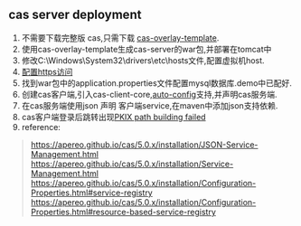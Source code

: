 ## cas server deployment
1. 不需要下载完整版 cas,只需下载 [cas-overlay-template](https://github.com/apereo/cas-overlay-template).
2. 使用cas-overlay-template生成cas-server的war包,并部署在tomcat中
3. 修改C:\Windows\System32\drivers\etc\hosts文件,配置虚拟机host.
4. [配置https访问](http://blog.csdn.net/zmken497300/article/details/53186730/)
5. 找到war包中的application.properties文件配置mysql数据库.demo中已配好.
6. 创建cas客户端,引入cas-client-core,[auto-config](https://github.com/apereo/cas-overlay-template)支持,并声明cas服务端.
7. 在cas服务端使用json 声明 客户端service,在maven中添加json支持依赖.
8. cas客户端登录后跳转出现[PKIX path building failed](https://apereo.github.io/cas/5.1.x/installation/Troubleshooting-Guide.html)
9. reference:
>https://apereo.github.io/cas/5.0.x/installation/JSON-Service-Management.html
https://apereo.github.io/cas/5.0.x/installation/Service-Management.html
https://apereo.github.io/cas/5.0.x/installation/Configuration-Properties.html#service-registry
https://apereo.github.io/cas/5.0.x/installation/Configuration-Properties.html#resource-based-service-registry
